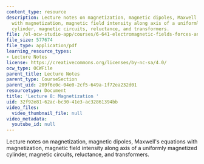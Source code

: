 ```yaml
---
content_type: resource
description: Lecture notes on magnetization, magnetic dipoles, Maxwell's equations
  with magnetization, magnetic field intensity along axis of a uniformly magnetized
  cylinder, magnetic circuits, reluctance, and transformers.
file: /ol-ocw-studio-app/courses/6-641-electromagnetic-fields-forces-and-motion-spring-2005/32f92e8162acbc3041e3ac32861394bb_lecture8.pdf
file_size: 577674
file_type: application/pdf
learning_resource_types:
- Lecture Notes
license: https://creativecommons.org/licenses/by-nc-sa/4.0/
ocw_type: OCWFile
parent_title: Lecture Notes
parent_type: CourseSection
parent_uid: 209f6e0c-04e0-2cf5-649a-1f72ea232d01
resourcetype: Document
title: 'Lecture 8: Magnetization '
uid: 32f92e81-62ac-bc30-41e3-ac32861394bb
video_files:
  video_thumbnail_file: null
video_metadata:
  youtube_id: null
---
```

Lecture notes on magnetization, magnetic dipoles, Maxwell's equations with magnetization, magnetic field intensity along axis of a uniformly magnetized cylinder, magnetic circuits, reluctance, and transformers.